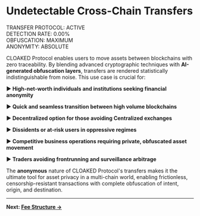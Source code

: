 # Undetectable Cross-Chain Transfers

<div class="cyber-box">
TRANSFER PROTOCOL: ACTIVE<br/>
DETECTION RATE: 0.00%<br/>
OBFUSCATION: MAXIMUM<br/>
ANONYMITY: ABSOLUTE
</div>

CLOAKED Protocol enables users to move assets between blockchains with zero traceability. By blending advanced cryptographic techniques with **AI-generated obfuscation layers**, transfers are rendered statistically indistinguishable from noise. This use case is crucial for:

<div class="cyber-box">

**▶ High-net-worth individuals and institutions seeking financial anonymity**

**▶ Quick and seamless transition between high volume blockchains**

**▶ Decentralized option for those avoiding Centralized exchanges**

**▶ Dissidents or at-risk users in oppressive regimes**

**▶ Competitive business operations requiring private, obfuscated asset movement**

**▶ Traders avoiding frontrunning and surveillance arbitrage**

</div>

The **anonymous** nature of CLOAKED Protocol's transfers makes it the ultimate tool for asset privacy in a multi-chain world, enabling frictionless, censorship-resistant transactions with complete obfuscation of intent, origin, and destination.

---

**Next: [Fee Structure →](../economics/fees.html)** 